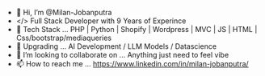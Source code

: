 - 👋 Hi, I’m @Milan-Jobanputra  
- </> Full Stack Developer with 9 Years of Experince 
- 👀 Tech Stack ... PHP | Python | Shopify | Wordpress | MVC | JS | HTML | Css/bootstrap/mediaqueries
- 🌱 Upgrading ... AI Development / LLM Models / Datascience  
- 💞️ I’m looking to collaborate on ... Anything just need to feel vibe
- 📫 How to reach me ... https://www.linkedin.com/in/milan-jobanputra/  

<!---
Milan-Jobanputra/Milan-Jobanputra is a ✨ special ✨ repository because its `README.md` (this file) appears on your GitHub profile.
You can click the Preview link to take a look at your changes.
--->
